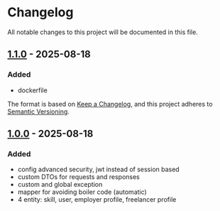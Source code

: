 # Changelog

All notable changes to this project will be documented in this file.

## [1.1.0](https://github.com/rahmasir/fm-user-service/releases/tag/v1.1.0) - 2025-08-18
### Added
- dockerfile

The format is based on [Keep a Changelog](https://keepachangelog.com/en/1.1.0/),
and this project adheres to [Semantic Versioning](https://semver.org/spec/v2.0.0.html).

## [1.0.0](https://github.com/rahmasir/fm-user-service/releases/tag/v1.0.0) - 2025-08-18
### Added
- config advanced security, jwt instead of session based
- custom DTOs for requests and responses
- custom and global exception
- mapper for avoiding boiler code (automatic)
- 4 entity: skill, user, employer profile, freelancer profile
